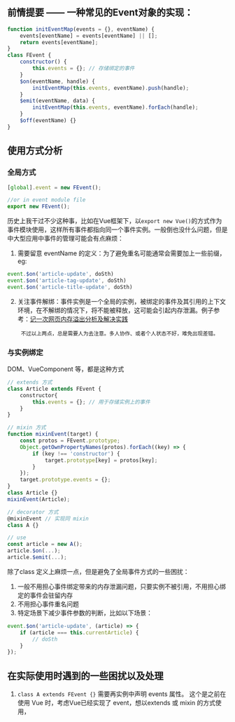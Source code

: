 ## 前情提要 —— 一种常见的Event对象的实现：
```javascript
function initEventMap(events = {}, eventName) {
	events[eventName] = events[eventName] || [];
	return events[eventName]; 
}
class FEvent {
	constructor() {
		this.events = {}; // 存储绑定的事件
	}
	$on(eventName, handle) {
		initEventMap(this.events, eventName).push(handle);
	}
	$emit(eventName, data) {
		initEventMap(this.events, eventName).forEach(handle);
	}
	$off(eventName) {}
}
```


## 使用方式分析

### 全局方式
```javascript
[global].event = new FEvent();

//or in event module file
export new FEvent();
```

历史上我干过不少这种事，比如在Vue框架下，以`export new Vue()`的方式作为事件模块使用，这样所有事件都指向同一个事件实例。一般倒也没什么问题，但是中大型应用中事件的管理可能会有点麻烦：
	
1. 需要留意 eventName 的定义：为了避免重名可能通常会需要加上一些前缀，eg:
```javascript
event.$on('article-update', doSth)
event.$on('article-tag-update', doSth)
event.$on('article-title-update', doSth)
```
2. 关注事件解绑：事件实例是一个全局的实例，被绑定的事件及其引用的上下文环境，在不解绑的情况下，将不能被释放，这可能会引起内存泄漏。例子参考：[记一次网页内存溢出分析及解决实践](https://juejin.im/post/5c3dce07e51d4551e960d840)

		不过以上两点，总是需要人为去注意。多人协作、或者个人状态不好，难免出现差错。

### 与实例绑定
DOM、VueComponent 等，都是这种方式

```javascript
// extends 方式
class Article extends FEvent {
	constructor{
		this.events = {}; // 用于存储实例上的事件
	}
}

// mixin 方式
function mixinEvent(target) {
    const protos = FEvent.prototype;
    Object.getOwnPropertyNames(protos).forEach((key) => {
        if (key !== 'constructor') {
            target.prototype[key] = protos[key];
        }
    });
    target.prototype.events = {};
}
class Article {}
mixinEvent(Article);

// decorator 方式
@mixinEvent // 实现同 mixin
class A {}

// use
const article = new A();
article.$on(...);
article.$emit(...);
```

除了class 定义上麻烦一点，但是避免了全局事件方式的一些困扰：
1. 一般不用担心事件绑定带来的内存泄漏问题，只要实例不被引用，不用担心绑定的事件会驻留内存
2. 不用担心事件重名问题
3. 特定场景下减少事件参数的判断，比如以下场景：
```javascript
event.$on('article-update', (article) => {
	if (article === this.currentArticle) {
		// doSth
	}
});
```


## 在实际使用时遇到的一些困扰以及处理
1. `class A extends FEvent {}` 需要再实例中声明 events 属性。
这个是之前在使用 Vue 时，考虑Vue已经实现了 event，想以extends 或 mixin 的方式使用，
<!--stackedit_data:
eyJoaXN0b3J5IjpbLTExNjAwNDA1MzUsLTEzNTE3OTYzOTMsMT
UzMTU3NTE3MCwtMTMzMjUzMzY1MCwtOTgwNjYzNjk2LC0xMDQy
MDc3MTAyLDc0NDU4MTY1NywtNjk2NDAwNzM0LC0xNDI5Njc5Nz
I1XX0=
-->